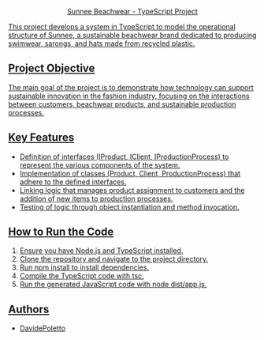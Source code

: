 <p align="center">
<a href=""

# Sunnee Beachwear - TypeScript Project
This project develops a system in TypeScript to model the operational structure of Sunnee, a sustainable beachwear brand dedicated to producing swimwear, sarongs, and hats made from recycled plastic.

## Project Objective
The main goal of the project is to demonstrate how technology can support sustainable innovation in the fashion industry, focusing on the interactions between customers, beachwear products, and sustainable production processes.

## Key Features

- Definition of interfaces (IProduct, IClient, IProductionProcess) to represent the various components of the system.
- Implementation of classes (Product, Client, ProductionProcess) that adhere to the defined interfaces.
- Linking logic that manages product assignment to customers and the addition of new items to production processes.
- Testing of logic through object instantiation and method invocation.

## How to Run the Code
1. Ensure you have Node.js and TypeScript installed.
2. Clone the repository and navigate to the project directory.
3. Run npm install to install dependencies.
4. Compile the TypeScript code with tsc.
5. Run the generated JavaScript code with node dist/app.js.

## Authors

- [DavidePoletto](https://github.com/DavidePoletto)

